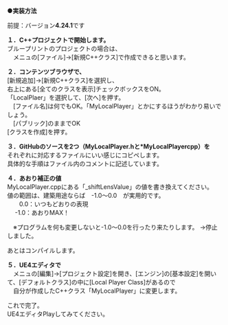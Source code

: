 **●実装方法**  

前提：バージョン**4.24.1**です  

**１．C++プロジェクトで開始します。**   
ブループリントのプロジェクトの場合は、  
　メニュの[ファイル]→[新規C++クラス]で作成できると思います。  

**２．コンテンツブラウザで、**  
[新規追加]→[新規C++クラス]を選択し、  
右上にある[全てのクラスを表示]チェックボックスをON。  
「LocalPlaer」を選択して、[次へ]を押す。  
　[ファイル名]は何でもOK。「MyLocalPlayer」とかにするほうがわかり易いでしょう。   
　[パブリック]のままでOK  
[クラスを作成]を押す。  

**３．GitHubのソースを2つ（MyLocalPlayer.hと*MyLocalPlayercpp）を**  
それぞれに対応するファイルにいい感じにコピペします。  
具体的な手順はファイル内のコメントに記述しています。

**４．あおり補正の値**  
MyLocalPlayer.cppにある「_shiftLensValue」の値を書き換えてください。  
値の範囲は、建築用途ならば　-1.0～0.0　が実用的です。  
　　0.0：いつもどおりの表現  
　 -1.0：あおりMAX！  

　※プログラムを何も変更しないと-1.0～0.0を行ったり来たりします。  →停止しました。

あとはコンパイルします。  

**５．UE4エディタで**  
　メニュの[編集]→[プロジェクト設定]を開き、[エンジン]の[基本設定]を開いて、[デフォルトクラス]の中に[Local Player Class]があるので  
　自分が作成したC++クラス「MyLocalPlayer」に変更します。  


これで完了。  
UE4エディタPlayしてみてください。  
